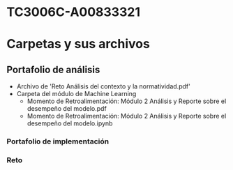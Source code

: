 # TC3006C-A00833321

# Carpetas y sus archivos

## Portafolio de análisis

* Archivo de 'Reto Análisis del contexto y la normatividad.pdf'
* Carpeta del módulo de Machine Learning
    * Momento de Retroalimentación: Módulo 2 Análisis y Reporte sobre el desempeño del modelo.pdf
    * Momento de Retroalimentación: Módulo 2 Análisis y Reporte sobre el desempeño del modelo.ipynb

### Portafolio de implementación

### Reto
